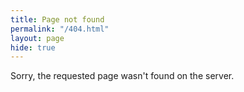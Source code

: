 ```yaml
---
title: Page not found
permalink: "/404.html"
layout: page
hide: true
---
```


Sorry, the requested page wasn't found on the server.